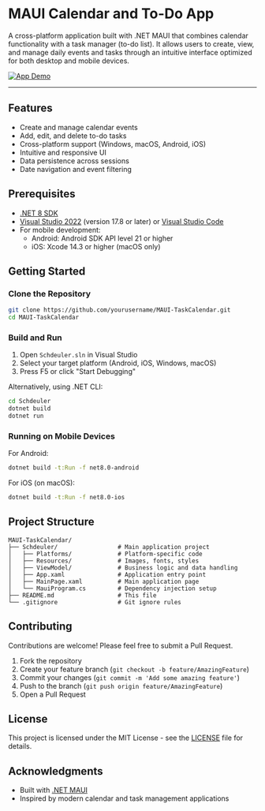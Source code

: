# MAUI Calendar and To-Do App

A cross-platform application built with .NET MAUI that combines calendar functionality with a task manager (to-do list). It allows users to create, view, and manage daily events and tasks through an intuitive interface optimized for both desktop and mobile devices.

[![App Demo](https://img.youtube.com/vi/sZxCuqYU_3A/0.jpg)](https://youtube.com/shorts/sZxCuqYU_3A?feature=share)

---

## Features

- Create and manage calendar events
- Add, edit, and delete to-do tasks
- Cross-platform support (Windows, macOS, Android, iOS)
- Intuitive and responsive UI
- Data persistence across sessions
- Date navigation and event filtering

## Prerequisites

- [.NET 8 SDK](https://dotnet.microsoft.com/download/dotnet/8.0)
- [Visual Studio 2022](https://visualstudio.microsoft.com/vs/) (version 17.8 or later) or [Visual Studio Code](https://code.visualstudio.com/)
- For mobile development:
  - Android: Android SDK API level 21 or higher
  - iOS: Xcode 14.3 or higher (macOS only)

## Getting Started

### Clone the Repository

```bash
git clone https://github.com/yourusername/MAUI-TaskCalendar.git
cd MAUI-TaskCalendar
```

### Build and Run

1. Open `Schdeuler.sln` in Visual Studio
2. Select your target platform (Android, iOS, Windows, macOS)
3. Press F5 or click "Start Debugging"

Alternatively, using .NET CLI:

```bash
cd Schdeuler
dotnet build
dotnet run
```

### Running on Mobile Devices

For Android:
```bash
dotnet build -t:Run -f net8.0-android
```

For iOS (on macOS):
```bash
dotnet build -t:Run -f net8.0-ios
```

## Project Structure

```
MAUI-TaskCalendar/
├── Schdeuler/                 # Main application project
│   ├── Platforms/             # Platform-specific code
│   ├── Resources/             # Images, fonts, styles
│   ├── ViewModel/             # Business logic and data handling
│   ├── App.xaml               # Application entry point
│   ├── MainPage.xaml          # Main application page
│   └── MauiProgram.cs         # Dependency injection setup
├── README.md                  # This file
└── .gitignore                 # Git ignore rules
```

## Contributing

Contributions are welcome! Please feel free to submit a Pull Request.

1. Fork the repository
2. Create your feature branch (`git checkout -b feature/AmazingFeature`)
3. Commit your changes (`git commit -m 'Add some amazing feature'`)
4. Push to the branch (`git push origin feature/AmazingFeature`)
5. Open a Pull Request

## License

This project is licensed under the MIT License - see the [LICENSE](LICENSE) file for details.

## Acknowledgments

- Built with [.NET MAUI](https://learn.microsoft.com/en-us/dotnet/maui/)
- Inspired by modern calendar and task management applications